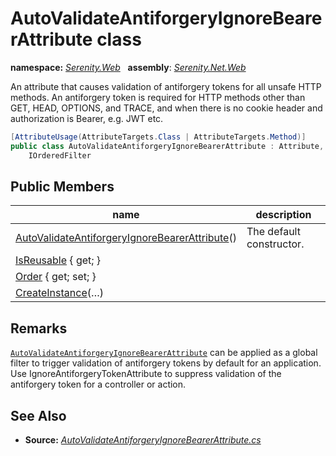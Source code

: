 # AutoValidateAntiforgeryIgnoreBearerAttribute class
**namespace:** *[Serenity.Web](../README.md#serenity.web-namespace)*   **assembly**: *[Serenity.Net.Web](../README.md)*

An attribute that causes validation of antiforgery tokens for all unsafe HTTP methods. An antiforgery token is required for HTTP methods other than GET, HEAD, OPTIONS, and TRACE, and when there is no cookie header and authorization is Bearer, e.g. JWT etc.

```csharp
[AttributeUsage(AttributeTargets.Class | AttributeTargets.Method)]
public class AutoValidateAntiforgeryIgnoreBearerAttribute : Attribute, IFilterFactory, 
    IOrderedFilter
```

## Public Members

| name | description |
| --- | --- |
| [AutoValidateAntiforgeryIgnoreBearerAttribute](AutoValidateAntiforgeryIgnoreBearerAttribute/AutoValidateAntiforgeryIgnoreBearerAttribute.md)() | The default constructor. |
| [IsReusable](AutoValidateAntiforgeryIgnoreBearerAttribute/IsReusable.md) { get; } |  |
| [Order](AutoValidateAntiforgeryIgnoreBearerAttribute/Order.md) { get; set; } |  |
| [CreateInstance](AutoValidateAntiforgeryIgnoreBearerAttribute/CreateInstance.md)(…) |  |

## Remarks

[`AutoValidateAntiforgeryIgnoreBearerAttribute`](AutoValidateAntiforgeryIgnoreBearerAttribute.md) can be applied as a global filter to trigger validation of antiforgery tokens by default for an application. Use IgnoreAntiforgeryTokenAttribute to suppress validation of the antiforgery token for a controller or action.

## See Also

* **Source:** *[AutoValidateAntiforgeryIgnoreBearerAttribute.cs](https://github.com/serenity-is/Serenity/blob/master/src/Serenity.Net.Web/Mvc/AutoValidateAntiforgeryIgnoreBearerAttribute.cs)*